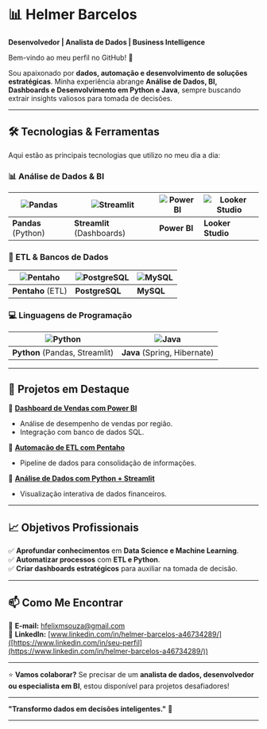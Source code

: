 # **📊 Helmer Barcelos**  

**Desenvolvedor | Analista de Dados | Business Intelligence**  

Bem-vindo ao meu perfil no GitHub! 👋  

Sou apaixonado por **dados, automação e desenvolvimento de soluções estratégicas**. Minha experiência abrange **Análise de Dados, BI, Dashboards e Desenvolvimento em Python e Java**, sempre buscando extrair insights valiosos para tomada de decisões.  

---

## **🛠️ Tecnologias & Ferramentas**  

Aqui estão as principais tecnologias que utilizo no meu dia a dia:  

### **📊 Análise de Dados & BI**  
| ![Pandas](https://img.shields.io/badge/Pandas-2C2D72?style=for-the-badge&logo=pandas&logoColor=white) | ![Streamlit](https://img.shields.io/badge/Streamlit-FF4B4B?style=for-the-badge&logo=Streamlit&logoColor=white) | ![Power BI](https://img.shields.io/badge/PowerBI-F2C811?style=for-the-badge&logo=Power%20BI&logoColor=black) | ![Looker Studio](https://img.shields.io/badge/Looker_Studio-4285F4?style=for-the-badge&logo=google&logoColor=white) |  
|--|--|--|--|  
| **Pandas** (Python) | **Streamlit** (Dashboards) | **Power BI** | **Looker Studio** |  

### **🔄 ETL & Bancos de Dados**  
| ![Pentaho](https://img.shields.io/badge/Pentaho-FF6C37?style=for-the-badge&logo=pentaho&logoColor=white) | ![PostgreSQL](https://img.shields.io/badge/PostgreSQL-316192?style=for-the-badge&logo=postgresql&logoColor=white) | ![MySQL](https://img.shields.io/badge/MySQL-005C84?style=for-the-badge&logo=mysql&logoColor=white) |  
|--|--|--|  
| **Pentaho** (ETL) | **PostgreSQL** | **MySQL** |  

### **💻 Linguagens de Programação**  
| ![Python](https://img.shields.io/badge/Python-3776AB?style=for-the-badge&logo=python&logoColor=white) | ![Java](https://img.shields.io/badge/Java-ED8B00?style=for-the-badge&logo=openjdk&logoColor=white) |  
|--|--|  
| **Python** (Pandas, Streamlit) | **Java** (Spring, Hibernate) |  

---

## **🚀 Projetos em Destaque**  

🔹 **[Dashboard de Vendas com Power BI](link_do_repositório)**  
- Análise de desempenho de vendas por região.  
- Integração com banco de dados SQL.  

🔹 **[Automação de ETL com Pentaho](link_do_repositório)**  
- Pipeline de dados para consolidação de informações.  

🔹 **[Análise de Dados com Python + Streamlit](link_do_repositório)**  
- Visualização interativa de dados financeiros.  

---

## **📈 Objetivos Profissionais**  

✅ **Aprofundar conhecimentos** em **Data Science e Machine Learning**.  
✅ **Automatizar processos** com **ETL e Python**.  
✅ **Criar dashboards estratégicos** para auxiliar na tomada de decisão.  

---

## **📫 Como Me Encontrar**  

📧 **E-mail:** [hfelixmsouza@gmail.com](mailto:hfelixmsouza@gmail.com)  
🔗 **LinkedIn:** [www.linkedin.com/in/helmer-barcelos-a46734289/]([https://www.linkedin.com/in/seu-perfil](https://www.linkedin.com/in/helmer-barcelos-a46734289/))  

---

⭐ **Vamos colaborar?** Se precisar de um **analista de dados, desenvolvedor ou especialista em BI**, estou disponível para projetos desafiadores!  

--- 

**"Transformo dados em decisões inteligentes."** 🚀  

---
